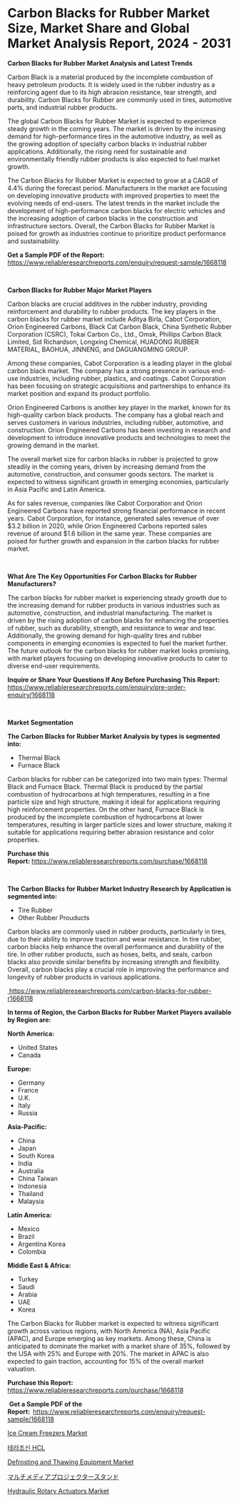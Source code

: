 <p><h1>Carbon Blacks for Rubber Market Size, Market Share and Global Market Analysis Report, 2024 - 2031</h1></p><p><strong>Carbon Blacks for Rubber Market Analysis and Latest Trends</strong></p>
<p><p>Carbon Black is a material produced by the incomplete combustion of heavy petroleum products. It is widely used in the rubber industry as a reinforcing agent due to its high abrasion resistance, tear strength, and durability. Carbon Blacks for Rubber are commonly used in tires, automotive parts, and industrial rubber products.</p><p>The global Carbon Blacks for Rubber Market is expected to experience steady growth in the coming years. The market is driven by the increasing demand for high-performance tires in the automotive industry, as well as the growing adoption of specialty carbon blacks in industrial rubber applications. Additionally, the rising need for sustainable and environmentally friendly rubber products is also expected to fuel market growth.</p><p>The Carbon Blacks for Rubber Market is expected to grow at a CAGR of 4.4% during the forecast period. Manufacturers in the market are focusing on developing innovative products with improved properties to meet the evolving needs of end-users. The latest trends in the market include the development of high-performance carbon blacks for electric vehicles and the increasing adoption of carbon blacks in the construction and infrastructure sectors. Overall, the Carbon Blacks for Rubber Market is poised for growth as industries continue to prioritize product performance and sustainability.</p></p>
<p><strong>Get a Sample PDF of the Report:&nbsp;</strong> <a href="https://www.reliableresearchreports.com/enquiry/request-sample/1668118">https://www.reliableresearchreports.com/enquiry/request-sample/1668118</a></p>
<p>&nbsp;</p>
<p><strong>Carbon Blacks for Rubber Major Market Players</strong></p>
<p><p>Carbon blacks are crucial additives in the rubber industry, providing reinforcement and durability to rubber products. The key players in the carbon blacks for rubber market include Aditya Birla, Cabot Corporation, Orion Engineered Carbons, Black Cat Carbon Black, China Synthetic Rubber Corporation (CSRC), Tokai Carbon Co., Ltd., Omsk, Phillips Carbon Black Limited, Sid Richardson, Longxing Chemical, HUADONG RUBBER MATERIAL, BAOHUA, JINNENG, and DAGUANGMING GROUP.</p><p>Among these companies, Cabot Corporation is a leading player in the global carbon black market. The company has a strong presence in various end-use industries, including rubber, plastics, and coatings. Cabot Corporation has been focusing on strategic acquisitions and partnerships to enhance its market position and expand its product portfolio.</p><p>Orion Engineered Carbons is another key player in the market, known for its high-quality carbon black products. The company has a global reach and serves customers in various industries, including rubber, automotive, and construction. Orion Engineered Carbons has been investing in research and development to introduce innovative products and technologies to meet the growing demand in the market.</p><p>The overall market size for carbon blacks in rubber is projected to grow steadily in the coming years, driven by increasing demand from the automotive, construction, and consumer goods sectors. The market is expected to witness significant growth in emerging economies, particularly in Asia Pacific and Latin America.</p><p>As for sales revenue, companies like Cabot Corporation and Orion Engineered Carbons have reported strong financial performance in recent years. Cabot Corporation, for instance, generated sales revenue of over $3.2 billion in 2020, while Orion Engineered Carbons reported sales revenue of around $1.6 billion in the same year. These companies are poised for further growth and expansion in the carbon blacks for rubber market.</p></p>
<p>&nbsp;</p>
<p><strong>What Are The Key Opportunities For Carbon Blacks for Rubber Manufacturers?</strong></p>
<p><p>The carbon blacks for rubber market is experiencing steady growth due to the increasing demand for rubber products in various industries such as automotive, construction, and industrial manufacturing. The market is driven by the rising adoption of carbon blacks for enhancing the properties of rubber, such as durability, strength, and resistance to wear and tear. Additionally, the growing demand for high-quality tires and rubber components in emerging economies is expected to fuel the market further. The future outlook for the carbon blacks for rubber market looks promising, with market players focusing on developing innovative products to cater to diverse end-user requirements.</p></p>
<p><strong>Inquire or Share Your Questions If Any Before Purchasing This Report:</strong> <a href="https://www.reliableresearchreports.com/enquiry/pre-order-enquiry/1668118">https://www.reliableresearchreports.com/enquiry/pre-order-enquiry/1668118</a></p>
<p>&nbsp;</p>
<p><strong>Market Segmentation</strong></p>
<p><strong>The Carbon Blacks for Rubber Market Analysis by types is segmented into:</strong></p>
<p><ul><li>Thermal Black</li><li>Furnace Black</li></ul></p>
<p><p>Carbon blacks for rubber can be categorized into two main types: Thermal Black and Furnace Black. Thermal Black is produced by the partial combustion of hydrocarbons at high temperatures, resulting in a fine particle size and high structure, making it ideal for applications requiring high reinforcement properties. On the other hand, Furnace Black is produced by the incomplete combustion of hydrocarbons at lower temperatures, resulting in larger particle sizes and lower structure, making it suitable for applications requiring better abrasion resistance and color properties.</p></p>
<p><strong>Purchase this Report:&nbsp;</strong><a href="https://www.reliableresearchreports.com/purchase/1668118">https://www.reliableresearchreports.com/purchase/1668118</a></p>
<p>&nbsp;</p>
<p><strong>The Carbon Blacks for Rubber Market Industry Research by Application is segmented into:</strong></p>
<p><ul><li>Tire Rubber</li><li>Other Rubber Prouducts</li></ul></p>
<p><p>Carbon blacks are commonly used in rubber products, particularly in tires, due to their ability to improve traction and wear resistance. In tire rubber, carbon blacks help enhance the overall performance and durability of the tire. In other rubber products, such as hoses, belts, and seals, carbon blacks also provide similar benefits by increasing strength and flexibility. Overall, carbon blacks play a crucial role in improving the performance and longevity of rubber products in various applications.</p></p>
<p><a href="https://www.reliableresearchreports.com/carbon-blacks-for-rubber-r1668118">&nbsp;https://www.reliableresearchreports.com/carbon-blacks-for-rubber-r1668118</a></p>
<p><strong>In terms of Region, the Carbon Blacks for Rubber Market Players available by Region are:</strong></p>
<p>
    <p> <strong> North America: </strong>
        <ul>
            <li>United States</li>
            <li>Canada</li>
        </ul>
        </p> 
    <p> <strong> Europe: </strong>
        <ul>
            <li>Germany</li>
            <li>France</li>
            <li>U.K.</li>
            <li>Italy</li>
            <li>Russia</li>
        </ul>
        </p> 
    <p> <strong> Asia-Pacific: </strong>
        <ul>
            <li>China</li>
            <li>Japan</li>
            <li>South Korea</li>
            <li>India</li>
            <li>Australia</li>
            <li>China Taiwan</li>
            <li>Indonesia</li>
            <li>Thailand</li>
            <li>Malaysia</li>
        </ul>
        </p> 
    <p> <strong> Latin America: </strong>
        <ul>
            <li>Mexico</li>
            <li>Brazil</li>
            <li>Argentina Korea</li>
            <li>Colombia</li>
        </ul>
        </p> 
    <p> <strong> Middle East & Africa: </strong>
        <ul>
            <li>Turkey</li>
            <li>Saudi</li>
            <li>Arabia</li>
            <li>UAE</li>
            <li>Korea</li>
        </ul>
    </p>
    </p>
<p><p>The Carbon Blacks for Rubber market is expected to witness significant growth across various regions, with North America (NA), Asia Pacific (APAC), and Europe emerging as key markets. Among these, China is anticipated to dominate the market with a market share of 35%, followed by the USA with 25% and Europe with 20%. The market in APAC is also expected to gain traction, accounting for 15% of the overall market valuation.</p></p>
<p><strong>Purchase this Report: </strong><a href="https://www.reliableresearchreports.com/purchase/1668118">https://www.reliableresearchreports.com/purchase/1668118</a></p>
<p>&nbsp;<strong>Get a Sample PDF of the Report:&nbsp;&nbsp;</strong><a href="https://www.reliableresearchreports.com/enquiry/request-sample/1668118">https://www.reliableresearchreports.com/enquiry/request-sample/1668118</a></p>
<p><strong></strong></p>
<p><p><a href="https://www.linkedin.com/pulse/ice-cream-freezers-market-furnishes-information-share-trends-tfa9e">Ice Cream Freezers Market</a></p><p><a href="https://github.com/fernandotryO5lson96765/Market-Research-Report-List-1/blob/main/333797855461.md">테라조신 HCL</a></p><p><a href="https://github.com/dx0328/Market-Research-Report-List-2/blob/main/defrosting-and-thawing-equipment-market.md">Defrosting and Thawing Equipment Market</a></p><p><a href="https://github.com/mm14022023/Market-Research-Report-List-1/blob/main/696518557249.md">マルチメディアプロジェクタースタンド</a></p><p><a href="https://www.linkedin.com/pulse/hydraulic-rotary-actuators-market-report-reveals-latest-trends-chjre">Hydraulic Rotary Actuators Market</a></p></p>